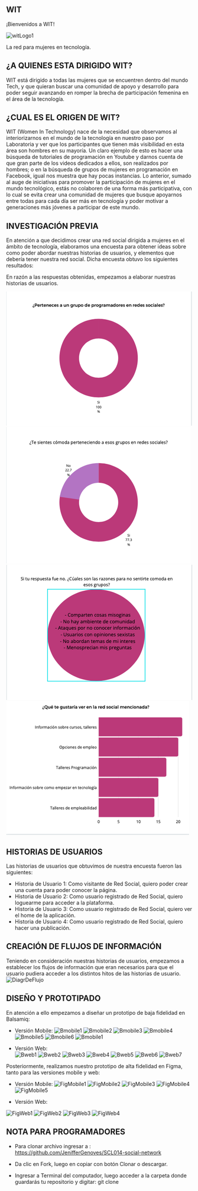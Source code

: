## WIT
¡Bienvenidos a WIT! 

![witLogo1](https://github.com/JenifferGenoves/SCL014-social-network/blob/master/src/imagenes/witLogo1.png)

La red para mujeres en tecnología. 


## ¿A QUIENES ESTA DIRIGIDO WIT?

WIT está dirigido a todas las mujeres que se encuentren dentro del mundo Tech, y que quieran buscar una comunidad de apoyo y desarrollo para poder seguir avanzando en romper la brecha de participación femenina en el área de la tecnología. 


## ¿CUAL ES EL ORIGEN DE WIT? 

WIT (Women In Technology) nace de la necesidad que observamos al interiorizarnos en el mundo de la tecnología en nuestro paso por Laboratoria y ver que los participantes que tienen más visibilidad en esta área son hombres en su mayoría. Un claro ejemplo de esto es hacer una búsqueda de tutoriales de programación en Youtube y darnos cuenta de que gran parte de los videos dedicados a ellos, son realizados por hombres; o en la búsqueda de grupos de mujeres en programación en Facebook, igual nos muestra que hay pocas instancias. Lo anterior, sumado al auge de iniciativas para promover la participación de mujeres en el mundo tecnológico, estás no colaboren de una forma más participativa, con lo cual se evita crear una comunidad de mujeres que busque apoyarnos entre todas para cada día ser más en tecnología y poder motivar a generaciones más jóvenes a participar de este mundo.


## INVESTIGACIÓN PREVIA 

En atención a que decidimos crear una red social dirigida a mujeres en el ámbito de tecnología, elaboramos una encuesta para obtener ideas sobre como poder abordar nuestras historias de usuarios, y elementos que debería tener nuestra red social. 
Dicha encuesta obtuvo los siguientes resultados: 



En razón a las respuestas obtenidas, empezamos a elaborar nuestras historias de usuarios. 

![Gráfico3](src/imagenes/imgReadme/Grafico3.png)
![Gráfico1](src/imagenes/imgReadme/Grafico1.png)
![Gráfico2](src/imagenes/imgReadme/Grafico2.png)
![Gráfico4](src/imagenes/imgReadme/Grafico4.png)



## HISTORIAS DE USUARIOS  
Las historias de usuarios que obtuvimos de nuestra encuesta fueron las siguientes:
-	Historia de Usuario 1: Como visitante de Red Social, quiero poder crear una cuenta para poder conocer la página.
-	Historia de Usuario 2: Como usuario registrado de Red Social, quiero loguearme para acceder a la plataforma.
-	Historia de Usuario 3: Como usuario registrado de Red Social, quiero ver el home de la aplicación.
-	Historia de Usuario 4: Como usuario registrado de Red Social, quiero hacer una publicación.


## CREACIÓN DE FLUJOS DE INFORMACIÓN 
Teniendo en consideración nuestras historias de usuarios, empezamos a establecer los flujos de información que eran necesarios para que el usuario pudiera acceder a los distintos hitos de las historias de usuario. 
![DiagrDeFlujo](src/imagenes/imgReadme/DiagrDeFlujo.png)


## DISEÑO Y PROTOTIPADO
En atención a ello empezamos a diseñar un prototipo de baja fidelidad en Balsamiq:
-	Versión Mobile: 
![Bmobile1](src/imagenes/imgReadme/Bmobile1.jpeg)
![Bmobile2](src/imagenes/imgReadme/Bmobile2.jpeg)
![Bmobile3](src/imagenes/imgReadme/Bmobile3.jpeg)
![Bmobile4](src/imagenes/imgReadme/Bmobile4.jpeg)
![Bmobile5](src/imagenes/imgReadme/Bmobile5.jpeg)
![Bmobile6](src/imagenes/imgReadme/Bmobile6.jpeg)
![Bmobile1](src/imagenes/imgReadme/Bmobile7.jpeg)

-	Versión Web:  
![Bweb1](src/imagenes/imgReadme/Bweb1.jpeg)
![Bweb2](src/imagenes/imgReadme/Bweb2.jpeg)
![Bweb3](src/imagenes/imgReadme/Bweb3.jpeg)
![Bweb4](src/imagenes/imgReadme/Bweb4.jpeg)
![Bweb5](src/imagenes/imgReadme/Bweb5.jpeg)
![Bweb6](src/imagenes/imgReadme/Bweb6.jpeg)
![Bweb7](src/imagenes/imgReadme/Bweb7.jpeg)

Posteriormente, realizamos nuestro prototipo de alta fidelidad en Figma, tanto para las versiones mobile y web: 

-	Versión Mobile: 
![FigMobile1](src/imagenes/imgReadme/FigMobile1.jpeg)
![FigMobile2](src/imagenes/imgReadme/FigMobile2.jpeg)
![FigMobile3](src/imagenes/imgReadme/FigMobile3.jpeg)
![FigMobile4](src/imagenes/imgReadme/FigMobile4.jpeg)
![FigMobile5](src/imagenes/imgReadme/FigMobile5.jpeg)

-	Versión Web: 

![FigWeb1](src/imagenes/imgReadme/FigWeb1.jpeg)
![FigWeb2](src/imagenes/imgReadme/FigWeb2.jpeg)
![FigWeb3](src/imagenes/imgReadme/FigWeb3.jpeg)
![FigWeb4](src/imagenes/imgReadme/FigWeb4.jpeg)


## NOTA PARA PROGRAMADORES

- Para clonar archivo ingresar a : <https://github.com/JenifferGenoves/SCL014-social-network>

- Da clic en Fork, luego en copiar con botón Clonar o descargar.

- Ingresar a Terminal del computador, luego acceder a la carpeta donde guardarás tu repositorio y digitar: git clone

